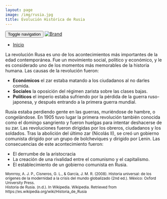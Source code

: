```yaml
---
layout: page
image: /img/rusia.jpg
title: Evolución Histórica de Rusia
---
```

<nav class="navbar navbar-inverse navbar-translucent navbar-fixed-top" id="navbar">
	<div class="container-fluid">
	    <div class="navbar-header">
		    <button type="button" class="navbar-toggle collapsed" data-toggle="collapse" data-target="#bs-example-navbar-collapse-1" aria-expanded="false">
	        <span class="sr-only">Toggle navigation</span>
	        <span class="icon-bar"></span>
	        <span class="icon-bar"></span>
	        <span class="icon-bar"></span>
	      </button>
	      <a class="navbar-brand" href="{{site.github.url}}">
	        <img alt="Brand" src="{{site.github.url}}{{site.icon}}">
	      </a>
	    </div>
	    <!-- Collect the nav links, forms, and other content for toggling -->
	    <div class="collapse navbar-collapse" id="bs-example-navbar-collapse-1">
	      <ul class="nav navbar-nav">
		    <li><a href="{{site.github.url}}">Inicio</a></li>
	      </ul>
	    </div><!-- /.navbar-collapse -->
	</div>
</nav>

La revolución Rusa es uno de los acontecimientos más importantes de la edad contemporánea. Fue un movimiento social, político y económico, y le es considerado uno de los momentos más memorables de la historia humana. Las causas de la revolución fueron: 

- **Económicos** el zar estaba matando a los ciudadanos al no darles comida.
- **Sociales** la oposición del régimen zarista sobre las clases bajas.
- **Políticos** el imperio estaba sufriendo por la pérdida de la guerra ruso-japonesa, y después entrando a la primera guerra mundial.

Rusia estaba perdiendo gente en las guerras, muriéndose de hambre, o congelándose. En 1905 tuvo lugar la primera revolución también conocida como el domingo sangriento y fueron huelgas para intentar deshacerse de su zar. Las revoluciones fueron dirigidas por los obreros, ciudadanos y los soldados. Tras la abolición del último zar (Nicolás II), se creó un gobierno comunista dirigido por un grupo de bolcheviques y dirigido por Lenin. Las consecuencias de este acontecimiento fueron:

- El derrumbe de la aristocracia
- La creación de una rivalidad entre el comunismo y el capitalismo.
- El establecimiento de un gobierno comunista en Rusia.

<small class="bib">
Monrroy, A. J. P., Cisneros, G. L., & García, J. M. R. (2008). Historia universal: de los orígenes de la modernidad a la crisis del mundo globalizado (2nd ed.). México: Oxford University Press.<br>
Historia de Rusia. (n.d.). In Wikipedia. Wikipedia. Retrieved from https://es.wikipedia.org/wiki/Historia_de_Rusia
</small>
